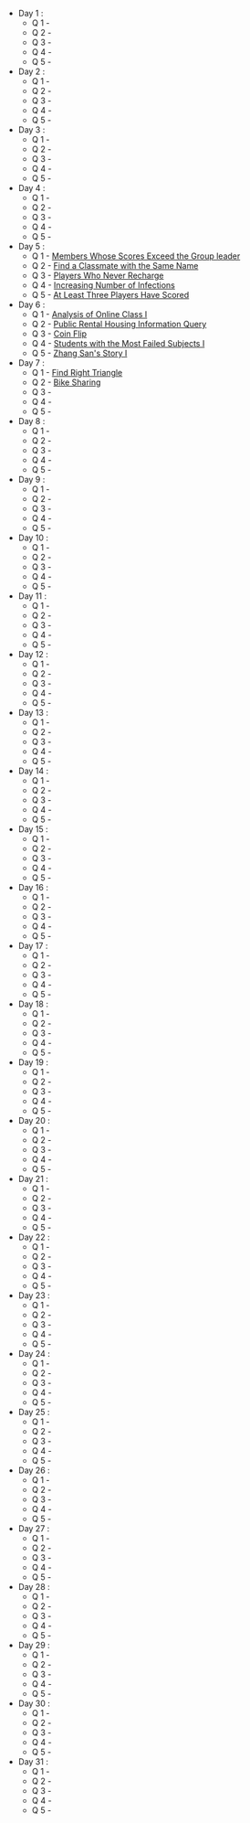 + Day 1 :
  - Q 1 - []()
  - Q 2 - []()
  - Q 3 - []()
  - Q 4 - []()
  - Q 5 - []()
+ Day 2 :
  - Q 1 - []()
  - Q 2 - []()
  - Q 3 - []()
  - Q 4 - []()
  - Q 5 - []()
+ Day 3 :
  - Q 1 - []()
  - Q 2 - []()
  - Q 3 - []()
  - Q 4 - []()
  - Q 5 - []()
+ Day 4 :
  - Q 1 - []()
  - Q 2 - []()
  - Q 3 - []()
  - Q 4 - []()
  - Q 5 - []()
+ Day 5 :
  - Q 1 - [Members Whose Scores Exceed the Group leader](https://www.lintcode.com/problem/1919/)
  - Q 2 - [Find a Classmate with the Same Name](https://www.lintcode.com/problem/1920/)
  - Q 3 - [Players Who Never Recharge](https://www.lintcode.com/problem/1921/)
  - Q 4 - [Increasing Number of Infections](https://www.lintcode.com/problem/1923/)
  - Q 5 - [At Least Three Players Have Scored](https://www.lintcode.com/problem/1925/)
+ Day 6 :
  - Q 1 - [Analysis of Online Class I](https://www.lintcode.com/problem/1928/)
  - Q 2 - [Public Rental Housing Information Query](https://www.lintcode.com/problem/1930/)
  - Q 3 - [Coin Flip](https://www.lintcode.com/problem/1927/)
  - Q 4 - [Students with the Most Failed Subjects I](https://www.lintcode.com/problem/1932/)
  - Q 5 - [Zhang San's Story I](https://www.lintcode.com/problem/1934/)
+ Day 7 :
  - Q 1 - [Find Right Triangle](https://www.lintcode.com/problem/1941/)
  - Q 2 - [Bike Sharing](https://www.lintcode.com/problem/1944/)
  - Q 3 - []()
  - Q 4 - []()
  - Q 5 - []()
+ Day 8 :
  - Q 1 - []()
  - Q 2 - []()
  - Q 3 - []()
  - Q 4 - []()
  - Q 5 - []()
+ Day 9 :
  - Q 1 - []()
  - Q 2 - []()
  - Q 3 - []()
  - Q 4 - []()
  - Q 5 - []()
+ Day 10 :
  - Q 1 - []()
  - Q 2 - []()
  - Q 3 - []()
  - Q 4 - []()
  - Q 5 - []()
+ Day 11 :
  - Q 1 - []()
  - Q 2 - []()
  - Q 3 - []()
  - Q 4 - []()
  - Q 5 - []()
+ Day 12 :
  - Q 1 - []()
  - Q 2 - []()
  - Q 3 - []()
  - Q 4 - []()
  - Q 5 - []()
+ Day 13 :
  - Q 1 - []()
  - Q 2 - []()
  - Q 3 - []()
  - Q 4 - []()
  - Q 5 - []()
+ Day 14 :
  - Q 1 - []()
  - Q 2 - []()
  - Q 3 - []()
  - Q 4 - []()
  - Q 5 - []()
+ Day 15 :
  - Q 1 - []()
  - Q 2 - []()
  - Q 3 - []()
  - Q 4 - []()
  - Q 5 - []()
+ Day 16 :
  - Q 1 - []()
  - Q 2 - []()
  - Q 3 - []()
  - Q 4 - []()
  - Q 5 - []()
+ Day 17 :
  - Q 1 - []()
  - Q 2 - []()
  - Q 3 - []()
  - Q 4 - []()
  - Q 5 - []()
+ Day 18 :
  - Q 1 - []()
  - Q 2 - []()
  - Q 3 - []()
  - Q 4 - []()
  - Q 5 - []()
+ Day 19 :
  - Q 1 - []()
  - Q 2 - []()
  - Q 3 - []()
  - Q 4 - []()
  - Q 5 - []()
+ Day 20 :
  - Q 1 - []()
  - Q 2 - []()
  - Q 3 - []()
  - Q 4 - []()
  - Q 5 - []()
+ Day 21 :
  - Q 1 - []()
  - Q 2 - []()
  - Q 3 - []()
  - Q 4 - []()
  - Q 5 - []()
+ Day 22 :
  - Q 1 - []()
  - Q 2 - []()
  - Q 3 - []()
  - Q 4 - []()
  - Q 5 - []()
+ Day 23 :
  - Q 1 - []()
  - Q 2 - []()
  - Q 3 - []()
  - Q 4 - []()
  - Q 5 - []()
+ Day 24 :
  - Q 1 - []()
  - Q 2 - []()
  - Q 3 - []()
  - Q 4 - []()
  - Q 5 - []()
+ Day 25 :
  - Q 1 - []()
  - Q 2 - []()
  - Q 3 - []()
  - Q 4 - []()
  - Q 5 - []()
+ Day 26 :
  - Q 1 - []()
  - Q 2 - []()
  - Q 3 - []()
  - Q 4 - []()
  - Q 5 - []()
+ Day 27 :
  - Q 1 - []()
  - Q 2 - []()
  - Q 3 - []()
  - Q 4 - []()
  - Q 5 - []()
+ Day 28 :
  - Q 1 - []()
  - Q 2 - []()
  - Q 3 - []()
  - Q 4 - []()
  - Q 5 - []()
+ Day 29 :
  - Q 1 - []()
  - Q 2 - []()
  - Q 3 - []()
  - Q 4 - []()
  - Q 5 - []()
+ Day 30 :
  - Q 1 - []()
  - Q 2 - []()
  - Q 3 - []()
  - Q 4 - []()
  - Q 5 - []()
+ Day 31 :
  - Q 1 - []()
  - Q 2 - []()
  - Q 3 - []()
  - Q 4 - []()
  - Q 5 - []()




